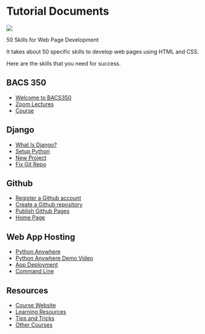 # Tutorial Documents


![](img/treetops.800.jpg)

50 Skills for Web Page Development

It takes about 50 specific skills to develop web pages using HTML and CSS.

Here are the skills that you need for success.


## BACS 350

* [Welcome to BACS350](Overview.html)
* [Zoom Lectures](ZoomLectures.html)
* [Course](Course.html)


## Django

* [What Is Django?](WhatIsDango.html)
* [Setup Python](SetupPython.html)
* [New Project](NewProject.html)
* [Fix Git Repo](FixGitRepo.html)


## Github

* [Register a Github account](GithubAccount.html)
* [Create a Github repository](GithubRepo.html)
* [Publish Github Pages](GithubPages.html)
* [Home Page](HomePage.html)


## Web App Hosting
* [Python Anywhere](PythonAnywhere.html)
* [Python Anywhere Demo Video](PythonAnywhereDemo.html)
* [App Deployment](AppDeployment.html)
* [Command Line](CommandLine.html)


## Resources

* [Course Website](CourseWebsite.html)
* [Learning Resources](LearningResources.html)
* [Tips and Tricks](TipsTricks.html)
* [Other Courses](https://shrinking-world.com)


